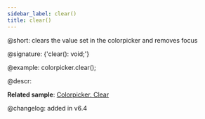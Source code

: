 ```yaml
---
sidebar_label: clear()
title: clear()
---          
```


@short: clears the value set in the colorpicker and removes focus

@signature: {'clear(): void;'}

@example:
colorpicker.clear();

@descr:

**Related sample**: [Colorpicker. Clear](https://snippet.dhtmlx.com/yg6boc09)

@changelog:
added in v6.4
